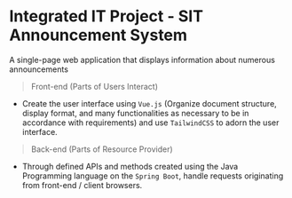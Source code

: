 # Integrated IT Project - SIT Announcement System
A single-page web application that displays information about numerous announcements


> Front-end (Parts of Users Interact)
- Create the user interface using `Vue.js` (Organize document structure, display format, and many functionalities as necessary to be in accordance with requirements) and use `TailwindCSS` to adorn the user interface.

> Back-end (Parts of Resource Provider)
- Through defined APIs and methods created using the Java Programming language on the `Spring Boot`, handle requests originating from front-end / client browsers.
